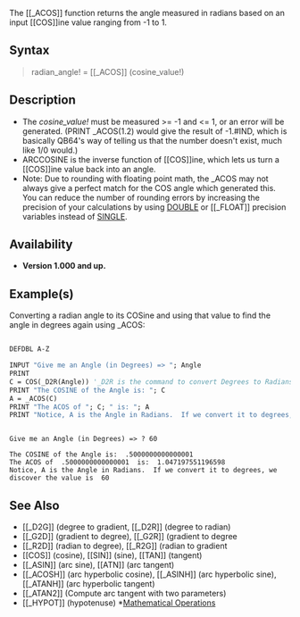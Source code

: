 The [[_ACOS]] function returns the angle measured in radians based on an input [[COS]]ine value ranging from -1 to 1.

## Syntax

> radian_angle! = [[_ACOS]] (cosine_value!)

## Description

* The *cosine_value!* must be measured >= -1 and <= 1, or an error will be generated.  (PRINT _ACOS(1.2) would give the result of -1.#IND, which is basically QB64's way of telling us that the number doesn't exist, much like 1/0 would.) 
* ARCCOSINE is the inverse function of [[COS]]ine, which lets us turn a [[COS]]ine value back into an angle.
* Note: Due to rounding with floating point math, the _ACOS may not always give a perfect match for the COS angle which generated this.  You can reduce the number of rounding errors by increasing the precision of your calculations by using [DOUBLE](DOUBLE) or [[_FLOAT]] precision variables instead of [SINGLE](SINGLE).

## Availability

* **Version 1.000 and up.**

## Example(s)

Converting a radian angle to its COSine and using that value to find the angle in degrees again using _ACOS:

```vb

DEFDBL A-Z

INPUT "Give me an Angle (in Degrees) => "; Angle
PRINT
C = COS(_D2R(Angle)) '_D2R is the command to convert Degrees to Radians, which is what COS expects
PRINT "The COSINE of the Angle is: "; C
A = _ACOS(C)
PRINT "The ACOS of "; C; " is: "; A
PRINT "Notice, A is the Angle in Radians.  If we convert it to degrees, the value is "; _R2D(A) 

```

```text

Give me an Angle (in Degrees) => ? 60

The COSINE of the Angle is:  .5000000000000001
The ACOS of  .5000000000000001  is:  1.047197551196598
Notice, A is the Angle in Radians.  If we convert it to degrees, we discover the value is  60

```

## See Also

* [[_D2G]] (degree to gradient, [[_D2R]] (degree to radian)
* [[_G2D]] (gradient to degree), [[_G2R]] (gradient to degree
* [[_R2D]] (radian to degree), [[_R2G]] (radian to gradient
* [[COS]] (cosine), [[SIN]] (sine), [[TAN]] (tangent)
* [[_ASIN]] (arc sine), [[ATN]] (arc tangent)
* [[_ACOSH]] (arc hyperbolic  cosine), [[_ASINH]] (arc hyperbolic  sine), [[_ATANH]] (arc hyperbolic  tangent)
* [[_ATAN2]] (Compute arc tangent with two parameters)
* [[_HYPOT]] (hypotenuse)
*[Mathematical Operations](Mathematical-Operations)
